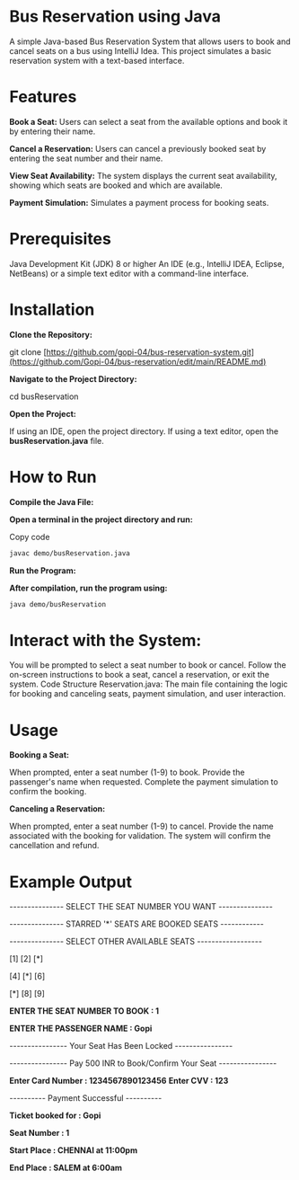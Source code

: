 # Bus Reservation using Java

A simple Java-based Bus Reservation System that allows users to book and cancel seats on a bus using IntelliJ Idea. This project simulates a basic reservation system with a text-based interface.

# Features
**Book a Seat:** Users can select a seat from the available options and book it by entering their name.

**Cancel a Reservation:** Users can cancel a previously booked seat by entering the seat number and their name.

**View Seat Availability:** The system displays the current seat availability, showing which seats are booked and which are available.

**Payment Simulation:** Simulates a payment process for booking seats.
# Prerequisites
Java Development Kit (JDK) 8 or higher
An IDE (e.g., IntelliJ IDEA, Eclipse, NetBeans) or a simple text editor with a command-line interface.
# Installation
**Clone the Repository:**

git clone [https://github.com/gopi-04/bus-reservation-system.git](https://github.com/Gopi-04/bus-reservation/edit/main/README.md)

**Navigate to the Project Directory:**

cd busReservation

**Open the Project:**

If using an IDE, open the project directory.
If using a text editor, open the **busReservation.java** file.
# How to Run
**Compile the Java File:**

**Open a terminal in the project directory and run:**

Copy code
```bash
javac demo/busReservation.java
```

**Run the Program:**

**After compilation, run the program using:**
```bash
java demo/busReservation
```
# Interact with the System:

You will be prompted to select a seat number to book or cancel.
Follow the on-screen instructions to book a seat, cancel a reservation, or exit the system.
Code Structure
Reservation.java: The main file containing the logic for booking and canceling seats, payment simulation, and user interaction.
# Usage
**Booking a Seat:**

When prompted, enter a seat number (1-9) to book.
Provide the passenger's name when requested.
Complete the payment simulation to confirm the booking.

**Canceling a Reservation:**

When prompted, enter a seat number (1-9) to cancel.
Provide the name associated with the booking for validation.
The system will confirm the cancellation and refund.
# Example Output

---------------   SELECT THE SEAT NUMBER YOU WANT   ---------------

---------------   STARRED '*' SEATS ARE BOOKED SEATS   ------------

---------------   SELECT OTHER AVAILABLE SEATS   ------------------

[1]  [2]  [*]  

[4]  [*]  [6]  

[*]  [8]  [9]  

**ENTER THE SEAT NUMBER TO BOOK : 1**

**ENTER THE PASSENGER NAME : Gopi**

---------------- Your Seat Has Been Locked ----------------

---------------- Pay 500 INR to Book/Confirm Your Seat ----------------

**Enter Card Number : 1234567890123456**
**Enter CVV : 123**

----------  Payment Successful  ----------

**Ticket booked for : Gopi**

**Seat Number       : 1**

**Start Place       : CHENNAI at 11:00pm**

**End Place         : SALEM at 6:00am**
